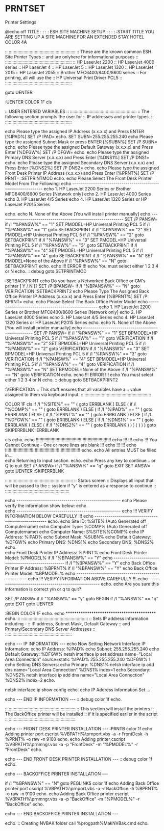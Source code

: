 # PRNTSET
Printer Settings


@echo off
TITLE : : : : ESH SITE MACHINE SETUP : : : :
:START
TITLE 	YOU ARE SETTING UP A SITE MACHINE FOR AN EXTENDED STAY HOTEL
COLOR 4A



:: ::::::::::::::::::::::::::::::::::::::::::::::::::::::
:: These are the known common ESH Site Printer Types
:: and are onlyhere for informational purposes
:: ::::::::::::::::::::::::::::::::::::::::::::::::::::::
::   HP LaserJet 2200
::   HP LaserJet 4000 series
::   HP LaserJet 4
::   HP LaserJet 5
::   HP LaserJet 1320
::   HP LaserJet 2015
::   HP LaserJet 2055
::   Brother MFC6400/8400/8600 series
::   For printing, all will use the
::   HP Universal Print Driver PCL5
:: ::::::::::::::::::::::::::::::::::::::::::::::::::::::


goto UENTER

:UENTER
COLOR 1F
cls

:: USER ENTERED VARIABLES
:: ::::::::::::::::::::::::::::::::::::::::::::::::::::::
:: The following section prompts the user for 
:: IP addresses and printer types.
:: ::::::::::::::::::::::::::::::::::::::::::::::::::::::

echo Please type the assigned IP Address (x.x.x.x) and Press ENTER [%IPAD%]
SET /P IPAD=
echo.
SET SUBN=255.255.255.240
echo Please type the assigned Subnet Mask or press ENTER [%SUBN%]
SET /P SUBN=
echo.
echo Please type the assigned Default Gateway (x.x.x.x) and Press Enter [%DFGW%]
SET /P DFGW=
echo.
echo Please type the assigned Primary DNS Server (x.x.x.x) and Press Enter [%DNS1%]
SET /P DNS1=
echo.
echo Please type the assigned Secondary DNS Server (x.x.x.x) and Press Enter [%DNS2%]
SET /P DNS2=
echo.
echo Please type the assigned Front Desk Printer IP Address (x.x.x.x) and Press Enter [%PRNT%]
SET /P PRNT=
:SETPRINTMOD
echo.
echo Please Select The Front Desk Printer Model From The Following:
echo ---------------------------------------------------------------
echo 1. HP LaserJet 2200 Series or Brother MFC8400/8600 Series [Network only]
echo 2. HP LaserJet 4000 Series
echo 3. HP LaserJet 4/5 Series
echo 4. HP LaserJet 1320 Series or HP LaserJet P2015 Series

echo.
echo N. None of the Above [You will install printer manually]
echo ---------------------------------------------------------------
SET /P PANSW=
if /I "%PANSW%" == "1" SET PMODEL=HP Universal Printing PCL 5
if /I "%PANSW%" == "1" goto SETBACKPRINT
if /I "%PANSW%" == "2" SET PMODEL=HP Universal Printing PCL 5
if /I "%PANSW%" == "2" goto SETBACKPRINT
if /I "%PANSW%" == "3" SET PMODEL=HP Universal Printing PCL 5
if /I "%PANSW%" == "3" goto SETBACKPRINT
if /I "%PANSW%" == "4" SET PMODEL=HP Universal Printing PCL 5
if /I "%PANSW%" == "4" goto SETBACKPRINT
if /I "%PANSW%" == "N" SET PMODEL=None of the Above
if /I "%PANSW%" == "N" goto SETBACKPRINT
echo.
echo !!!  ERROR  !!!
echo You must select either 1 2 3 4 or N
echo.
:: debug
goto SETPRINTMOD

:SETBACKPRINT
echo Do you have a Networked Back Office or GM's printer [ Y / N ]?
SET /P BPANSW=
if /I "%BPANSW%" == "N" goto VERIFICATION
:SETBACKPRINT2
echo Please Type The Assigned Back Office Printer IP Address (x.x.x.x) and Press Enter [%BPRNT%]
SET /P BPRNT=
echo.
echo Please Select The Back Office Printer Model
echo ----------------------------------------------------
echo 1. HP LaserJet 2200 Series or Brother MFC8400/8600 Series [Network only]
echo 2. HP LaserJet 4000 Series
echo 3. HP LaserJet 4/5 Series
echo 4. HP LaserJet 1320 Series or HP LaserJet P2015 Series
echo.
echo N. None of the Above [You will install printer manually]
echo ----------------------------------------------------
SET /P PANSW=
if /I "%PANSW%" == "1" SET BPMODEL=HP Universal Printing PCL 5
if /I "%PANSW%" == "1" goto VERIFICATION
if /I "%PANSW%" == "2" SET BPMODEL=HP Universal Printing PCL 5
if /I "%PANSW%" == "2" goto VERIFICATION
if /I "%PANSW%" == "3" SET BPMODEL=HP Universal Printing PCL 5
if /I "%PANSW%" == "3" goto VERIFICATION
if /I "%PANSW%" == "4" SET BPMODEL=HP Universal Printing PCL 5
if /I "%PANSW%" == "4" goto VERIFICATION
if /I "%PANSW%" == "N" SET BPMODEL=None of the Above
if /I "%PANSW%" == "N" goto VERIFICATION
echo.
echo !!!  ERROR  !!!
echo You must select either 1 2 3 4 or N
echo.
:: debug
goto SETBACKPRINT2

:VERIFICATION
:: This stuff ensures that all varaibles have a 
:: value assigned to them via keyboard input.
:: ::::::::::::::::::::::::::::::::::::::::::::::::::::::

COLOR 1F
cls
if /I "%SITE%" == "" (
goto ERRBLANK
) ELSE (
  if /I "%COMP%" == "" (
  goto ERRBLANK
  ) ELSE (
    if /I "%IPAD%" == "" (
    goto ERRBLANK
    ) ELSE (
      if /I "%PRNT%" == "" (
      goto ERRBLANK
      ) ELSE (
        if /I "%DFGW%" == "" (
        goto ERRBLANK
        ) ELSE (
          if /I "%DNS1%" == "" (
          goto ERRBLANK
          ) ELSE (
            if /I "%DNS2%" == "" (
            goto ERRBLANK
            )
          )
        )
      )
    )
  )
)
goto SKIPERRBLNK
:ERRBLANK

cls
echo.
echo !!!!!!!!!!!!!!!!!!!!!!!!!!!!!!!!!!!!!!!!!!!!!!!!!!!!!!!!!!!!!
echo !!!                                                       !!!
echo !!!   You Cannot Continue - One or more lines are blank   !!!
echo !!!                                                       !!!
echo !!!!!!!!!!!!!!!!!!!!!!!!!!!!!!!!!!!!!!!!!!!!!!!!!!!!!!!!!!!!!
echo.
echo All entries MUST be filled in...  
echo Returning to input section.
echo.
echo Press any key to continue... or Q to quit
SET /P ANSW=
if /I "%ANSW%" == "q" goto EXIT
SET ANSW=
goto UENTER
:SKIPERRBLNK


:: ::::::::::::::::::::::::::::::::::::::::::::::::::::
:: Status screen
:: Displays all input that will be passed to the
:: system if "y" is entered as a response to continue
:: ::::::::::::::::::::::::::::::::::::::::::::::::::::

echo -----------------------------------------------------
echo Please verify the information show below:
echo.  
echo -----------------------------------------------------
echo     !!!  VERIFY INFORMATION BELOW CAREFULLY  !!!
echo -----------------------------------------------------
echo.
echo Site ID: %SITE%       (Auto Generated off Computername)
echo Computer Type: %COMP%    (Auto Generated off Computername)
echo Computer Name: S%SITE%%COMP%
echo IP Address:      %IPAD%
echo Subnet Mask:     %SUBN%
echo Default Gateway: %DFGW%
echo Primary DNS:     %DNS1%
echo Secondary DNS:   %DNS2%
echo.  
echo Front Desk Printer IP Address: %PRNT%
echo Front Desk Printer Model: %PMODEL%
if /I "%BPANSW%" == "Y" echo -----------------------------------------------------
if /I "%BPANSW%" == "Y" echo Back Office Printer IP Address: %BPRNT%
if /I "%BPANSW%" == "Y" echo Back Office Printer Model: %BPMODEL%
echo -----------------------------------------------------
echo     !!!  VERIFY INFORMATION ABOVE CAREFULLY  !!!
echo -----------------------------------------------------
echo.
echo Are you sure this information is correct y/n or q to quit?

SET /P ANSW=
if /I "%ANSW%" == "y" goto BEGIN
if /I "%ANSW%" == "q" goto EXIT
goto UENTER



:BEGIN
COLOR 1F
echo.
echo ******************************************
echo.
:: ::::::::::::::::::::::::::::::::::::::::::::::::::::::
:: Sets IP address information including - 
:: IP address, Subnet Mask, Default Gateway
:: and Primary/Secondary DNS Server Addresses
:: ::::::::::::::::::::::::::::::::::::::::::::::::::::::

echo --- IP INFORMATION ---
echo Now Setting Network Interface IP Information:
echo IP Address:      %IPAD%
echo Subnet:          255.255.255.240
echo Default Gateway: %DFGW%
netsh interface ip set address name="Local Area Connection" source=static %IPAD% 255.255.255.240 %DFGW% 1
echo Setting DNS Servers:
echo Primary:   %DNS1%
netsh interface ip add dns name="Local Area Connection" %DNS1% index=1
echo Secondary: %DNS2%
netsh interface ip add dns name="Local Area Connection" %DNS2% index=2
echo.

netsh interface ip show config
echo.
echo IP Address Information Set ...

echo --- END IP INFORMATION ---
:: debug
color 1f
echo.

:: ::::::::::::::::::::::::::::::::::::::::::::::::::::::
:: This section will install the printers
:: The BackOffice printer will be installed
:: if it is specified earlier in the script
:: ::::::::::::::::::::::::::::::::::::::::::::::::::::::

echo --- FRONT DESK PRINTER INSTALLATION ---
:PRNTB
color 1f
echo Adding printer port
cscript %VBPATH%\prnport.vbs -a -r FrontDesk -h %PRNT% -o raw -n 9100
echo.
echo Adding printer
cscript %VBPATH%\prnmngr.vbs -a -p "FrontDesk" -m "%PMODEL%" -r "FrontDesk" 
echo.

echo --- END FRONT DESK PRINTER INSTALLATION ---
:: debug
color 1f
echo.

echo --- BACKOFFICE PRINTER INSTALLATION ---

if /I "%BPANSW%" == "N" goto PEGLINKS
color 1f
echo Adding Back Office printer port
cscript %VBPATH%\prnport.vbs -a -r BackOffice -h %BPRNT% -o raw -n 9100
echo.
echo Adding Back Office printer
cscript %VBPATH%\prnmngr.vbs -a -p "BackOffice" -m "%PMODEL%" -r "BackOffice" 
echo.

echo --- END BACKOFFICE PRINTER INSTALLATION ---

echo.
::  Creating NVBAK folder
call %progpath%MakNVBak.cmd
echo.
